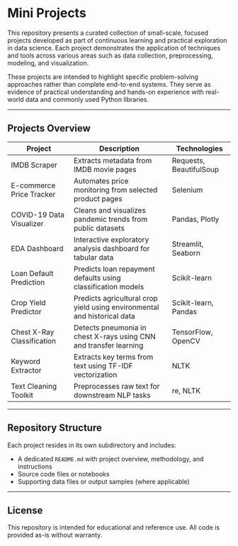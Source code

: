 # Mini Projects

This repository presents a curated collection of small-scale, focused projects developed as part of continuous learning and practical exploration in data science. Each project demonstrates the application of techniques and tools across various areas such as data collection, preprocessing, modeling, and visualization.

These projects are intended to highlight specific problem-solving approaches rather than complete end-to-end systems. They serve as evidence of practical understanding and hands-on experience with real-world data and commonly used Python libraries.

---

## Projects Overview

| Project                    | Description                                                              | Technologies            |
| -------------------------- | ------------------------------------------------------------------------ | ----------------------- |
| IMDB Scraper               | Extracts metadata from IMDB movie pages                                  | Requests, BeautifulSoup |
| E-commerce Price Tracker   | Automates price monitoring from selected product pages                   | Selenium                |
| COVID-19 Data Visualizer   | Cleans and visualizes pandemic trends from public datasets               | Pandas, Plotly          |
| EDA Dashboard              | Interactive exploratory analysis dashboard for tabular data              | Streamlit, Seaborn      |
| Loan Default Prediction    | Predicts loan repayment defaults using classification models             | Scikit-learn            |
| Crop Yield Predictor       | Predicts agricultural crop yield using environmental and historical data | Scikit-learn, Pandas    |
| Chest X-Ray Classification | Detects pneumonia in chest X-rays using CNN and transfer learning        | TensorFlow, OpenCV      |
| Keyword Extractor          | Extracts key terms from text using TF-IDF vectorization                  | NLTK                    |
| Text Cleaning Toolkit      | Preprocesses raw text for downstream NLP tasks                           | re, NLTK                |

---

## Repository Structure

Each project resides in its own subdirectory and includes:

- A dedicated `README.md` with project overview, methodology, and instructions
- Source code files or notebooks
- Supporting data files or output samples (where applicable)

---

## License

This repository is intended for educational and reference use. All code is provided as-is without warranty.
